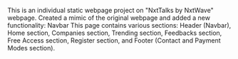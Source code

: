 This is an individual static webpage project on "NxtTalks by NxtWave" webpage.
Created a mimic of the original webpage and added a new functionality: Navbar
This page contains various sections: Header (Navbar), Home section, Companies section, Trending section, Feedbacks section, Free Access section, Register section, and Footer (Contact and Payment Modes section).
